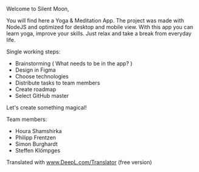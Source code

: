 Welcome to Silent Moon,

You will find here a Yoga & Meditation App. The project was made with NodeJS and optimized for desktop and mobile view. With this app you can learn yoga, improve your skills. Just relax and take a break from everyday life.

Single working steps:

- Brainstorming ( What needs to be in the app? )
- Design in Figma
- Choose technologies
- Distribute tasks to team members
- Create roadmap
- Select GitHub master

Let's create something magical!

Team members:

- Houra Shamshirka
- Philipp Frentzen
- Simon Burghardt
- Steffen Klömpges

Translated with www.DeepL.com/Translator (free version)
